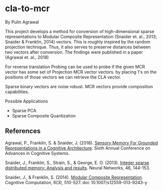 # cla-to-mcr
By Pulin Agrawal

This project develops a method for conversion of high-dimensional sparse representations to Modular Composite Representation (Snaider et. al., 2013; Snaider & Franklin, 2014) vectors. This is roughly inspired by the random projection technique. Thus, it also serves to preserve distances between two vectors after conversion. The findings were published in a paper (Agrawal et. al., 2018)

For reverse translation
 Probing can be used to probe if the given MCR vector has some set of Projection MCR vector vectors. by placing 1's on the positions of those vectors we can retrieve the CLA vector.

Sparse binary vectors are noise robust. 
MCR vectors provide composition capabilities.

Possible Applications
* Sparse PCA
* Sparse Composite Quantization

## References

Agrawal, P., Franklin, S. & Snaider, J. (2018). [Sensory Memory For Grounded Representations in a Cognitive Architecture](http://ccrg.cs.memphis.edu/assets/papers/Agrawal-2018-sensory-memory-for-grounded-rep-ACS.pdf). Sixth Annual Conference on Advances in Cognitive Systems. 

Snaider, J., Franklin, S., Strain, S., & George, E. O. (2013). [Integer sparse distributed memory: Analysis and results](). Neural Networks, 46, 144-153.

Snaider, J., & Franklin, S. (2014). [Modular Composite Representation](http://ccrg.cs.memphis.edu/assets/papers/2014/MCR%20paper%20final%20review2.pdf). Cognitive Computation, 6(3), 510-527. doi: 10.1007/s12559-013-9243-y

